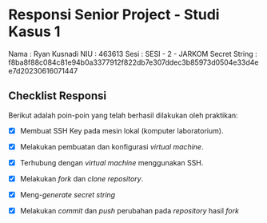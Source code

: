 # Responsi Senior Project - Studi Kasus 1

Nama : Ryan Kusnadi 
NIU : 463613
Sesi : SESI - 2 - JARKOM 
Secret String : f8ba8f88c084c81e94b0a3377912f822db7e307ddec3b85973d0504e33d4ee7d20230616071447

## Checklist Responsi

Berikut adalah poin-poin yang telah berhasil dilakukan oleh praktikan:

- [x] Membuat SSH Key pada mesin lokal (komputer laboratorium).
- [x] Melakukan pembuatan dan konfigurasi _virtual machine_.
- [x] Terhubung dengan _virtual machine_ menggunakan SSH.
- [x] Melakukan _fork_ dan _clone_ _repository_.
- [x] Meng-_generate_ _secret string_
- [x] Melakukan _commit_ dan _push_ perubahan pada _repository_ hasil _fork_

